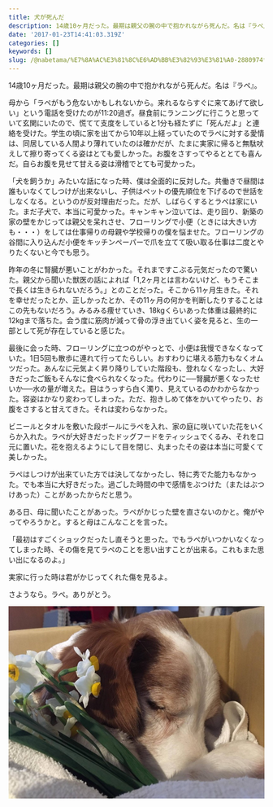 ```yaml
---
title: 犬が死んだ
description: 14歳10ヶ月だった。最期は親父の腕の中で抱かれながら死んだ。名は『ラペ』。
date: '2017-01-23T14:41:03.319Z'
categories: []
keywords: []
slug: /@nabetama/%E7%8A%AC%E3%81%8C%E6%AD%BB%E3%82%93%E3%81%A0-2880974f9d09
---
```


14歳10ヶ月だった。最期は親父の腕の中で抱かれながら死んだ。名は『ラペ』。

母から「ラペがもう危ないかもしれないから。来れるならすぐに来てあげて欲しい」という電話を受けたのが11:20過ぎ。昼食前にランニングに行こうと思っていて玄関にいたので、慌てて支度をしていると1分も経たずに「死んだよ」と連絡を受けた。学生の頃に家を出てから10年以上経っていたのでラペに対する愛情は、同居している人間より薄れていたのは確かだが、たまに実家に帰ると無駄吠えして擦り寄ってくる姿はとても愛しかった。お腹をさすってやるととても喜んだ。自らお腹を見せて甘える姿は滑稽でとても可愛かった。

「犬を飼うか」みたいな話になった時、僕は全面的に反対した。共働きで昼間は誰もいなくてしつけが出来ないし、子供はペットの優先順位を下げるので世話をしなくなる。というのが反対理由だった。だが、しばらくするとラペは家にいた。まだ子犬で、本当に可愛かった。キャンキャン泣いては、走り回り、新築の家の壁をかじっては親父を呆れさせ、フローリングで小便（ときには大きい方も・・・）をしては仕事帰りの母親や学校帰りの僕を悩ませた。フローリングの谷間に入り込んだ小便をキッチンペーパーで爪を立てて吸い取る仕事は二度とやりたくないと今でも思う。

昨年の冬に腎臓が悪いことがわかった。それまですこぶる元気だったので驚いた。親父から聞いた獣医の話によれば「1,2ヶ月とは言わないけど、もうそこまで長くは生きられないだろう。」とのことだった。そこから11ヶ月生きた。それを幸せだったとか、正しかったとか、その11ヶ月の何かを判断したりすることはこの先もないだろう。みるみる痩せていき、18kgくらいあった体重は最終的に12kgまで落ちた。会う度に筋肉が減って骨の浮き出ていく姿を見ると、生の一部として死が存在していると感じた。

最後に会った時、フローリングに立つのがやっとで、小便は我慢できなくなっていた。1日5回も散歩に連れて行ってたらしい。おすわりに堪える筋力もなくオムツだった。あんなに元気よく昇り降りしていた階段も、登れなくなったし、大好きだったご飯もそんなに食べられなくなった。代わりに──腎臓が悪くなったせいか──水の量が増えた。目はうっすら白く濁り、見えているのかわからなかった。容姿はかなり変わってしまった。ただ、抱きしめて体をかいてやったり、お腹をさすると甘えてきた。それは変わらなかった。

ビニールとタオルを敷いた段ボールにラペを入れ、家の庭に咲いていた花をいくらか入れた。ラペが大好きだったドッグフードをティッシュでくるみ、それを口元に置いた。花を抱えるようにして目を閉じ、丸まったその姿は本当に可愛くて美しかった。

ラペはしつけが出来ていた方では決してなかったし、特に秀でた能力もなかった。でも本当に大好きだった。過ごした時間の中で感情をぶつけた（またはぶつけあった）ことがあったからだと思う。

ある日、母に聞いたことがあった。ラペがかじった壁を直さないのかと。俺がやってやろうかと。すると母はこんなことを言った。

「最初はすごくショックだったし直そうと思った。でもラペがいつかいなくなってしまった時、その傷を見てラペのことを思い出すことが出来る。これもまた思い出になるのよ。」

実家に行った時は君がかじってくれた傷を見るよ。

さようなら。ラペ。ありがとう。

![](1.jpg)